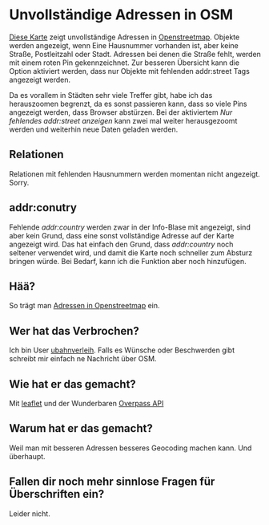 # Unvollständige Adressen in OSM

[Diese Karte](./) zeigt unvollständige Adressen in [Openstreetmap](http://osm.org). Objekte werden angezeigt, wenn Eine Hausnummer vorhanden ist, aber keine Straße, Postleitzahl oder Stadt. Adressen bei denen die Straße fehlt, werden mit einem roten Pin gekennzeichnet. Zur besseren Übersicht kann die Option aktiviert werden, dass nur Objekte mit fehlenden addr:street Tags angezeigt werden.

Da es vorallem in Städten sehr viele Treffer gibt, habe ich das herauszoomen begrenzt, da es sonst passieren kann, dass so viele Pins angezeigt werden, dass Browser abstürzen. Bei der aktiviertem _Nur fehlendes addr:street anzeigen_ kann zwei mal weiter herausgezoomt werden und weiterhin neue Daten geladen werden. 

## Relationen
Relationen mit fehlenden Hausnummern werden momentan nicht angezeigt. Sorry.

## addr:conutry

Fehlende _addr:country_ werden zwar in der Info-Blase mit angezeigt, sind aber kein Grund, dass eine sonst vollständige Adresse auf der Karte angezeigt wird. Das hat einfach den Grund, dass _addr:country_ noch seltener verwendet wird, und damit die Karte noch schneller zum Absturz bringen würde. Bei Bedarf, kann ich die Funktion aber noch hinzufügen.

## Hää?

So trägt man [Adressen in Openstreetmap](http://wiki.openstreetmap.org/wiki/DE:Key:addr) ein.

## Wer hat das Verbrochen?

Ich bin User [ubahnverleih](http://openstreetmap.org/user/ubahnverleih). Falls es Wünsche oder Beschwerden gibt schreibt mir einfach ne Nachricht über OSM.

## Wie hat er das gemacht?

Mit [leaflet](http://leafletjs.com/) und der Wunderbaren [Overpass API](http://overpass-api.de/)

## Warum hat er das gemacht?

Weil man mit besseren Adressen besseres Geocoding machen kann. Und überhaupt.

## Fallen dir noch mehr sinnlose Fragen für Überschriften ein?

Leider nicht.